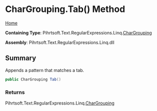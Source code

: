 # CharGrouping\.Tab\(\) Method

[Home](../../../../../../README.md)

**Containing Type**: Pihrtsoft\.Text\.RegularExpressions\.Linq\.[CharGrouping](../README.md)

**Assembly**: Pihrtsoft\.Text\.RegularExpressions\.Linq\.dll

## Summary

Appends a pattern that matches a tab\.

```csharp
public CharGrouping Tab()
```

### Returns

Pihrtsoft\.Text\.RegularExpressions\.Linq\.[CharGrouping](../README.md)

